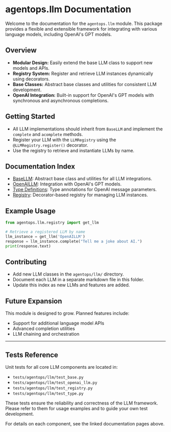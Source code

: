 # agentops.llm Documentation

Welcome to the documentation for the `agentops.llm` module. This package provides a flexible and extensible framework for integrating with various language models, including OpenAI's GPT models.

## Overview

- **Modular Design:** Easily extend the base LLM class to support new models and APIs.
- **Registry System:** Register and retrieve LLM instances dynamically using decorators.
- **Base Classes:** Abstract base classes and utilities for consistent LLM development.
- **OpenAI Integration:** Built-in support for OpenAI's GPT models with synchronous and asynchronous completions.

## Getting Started

- All LLM implementations should inherit from `BaseLLM` and implement the `complete` and `acomplete` methods.
- Register your LLM with the `LLMRegistry` using the `@LLMRegistry.register()` decorator.
- Use the registry to retrieve and instantiate LLMs by name.

## Documentation Index

- [BaseLLM](./base.md): Abstract base class and utilities for all LLM integrations.
- [OpenAILLM](./openai_llm.md): Integration with OpenAI's GPT models.
- [Type Definitions](./type.md): Type annotations for OpenAI message parameters.
- [Registry](./registry.md): Decorator-based registry for managing LLM instances.

## Example Usage

```python
from agentops.llm.registry import get_llm

# Retrieve a registered LLM by name
llm_instance = get_llm('OpenAILLM')
response = llm_instance.complete("Tell me a joke about AI.")
print(response.text)
```

## Contributing

- Add new LLM classes in the `agentops/llm/` directory.
- Document each LLM in a separate markdown file in this folder.
- Update this index as new LLMs and features are added.

## Future Expansion

This module is designed to grow. Planned features include:

- Support for additional language model APIs
- Advanced completion utilities
- LLM chaining and orchestration

---

## Tests Reference

Unit tests for all core LLM components are located in:

- `tests/agentops/llm/test_base.py`
- `tests/agentops/llm/test_openai_llm.py`
- `tests/agentops/llm/test_registry.py`
- `tests/agentops/llm/test_type.py`

These tests ensure the reliability and correctness of the LLM framework. Please refer to them for usage examples and to guide your own test development.

For details on each component, see the linked documentation pages above.
